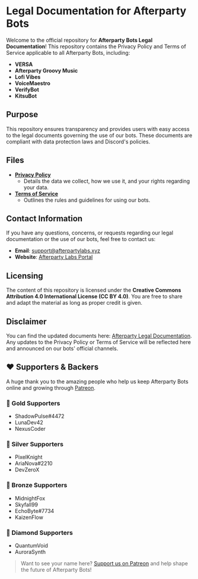 # Legal Documentation for Afterparty Bots

Welcome to the official repository for **Afterparty Bots Legal Documentation**! This repository contains the Privacy Policy and Terms of Service applicable to all Afterparty Bots, including:

* **VERSA**
* **Afterparty Groovy Music**
* **Lofi Vibes**
* **VoiceMaestro**
* **VerifyBot**
* **KitsuBot**

## Purpose

This repository ensures transparency and provides users with easy access to the legal documents governing the use of our bots. These documents are compliant with data protection laws and Discord's policies.

## Files

* **[Privacy Policy](legal/privacy-policy)**
  * Details the data we collect, how we use it, and your rights regarding your data.
* **[Terms of Service](legal/terms-of-service)**
  * Outlines the rules and guidelines for using our bots.

## Contact Information

If you have any questions, concerns, or requests regarding our legal documentation or the use of our bots, feel free to contact us:

* **Email**: [support@afterpartylabs.xyz](mailto:support@afterpartylabs.xyz)
* **Website**: [Afterparty Labs Portal](http://afterpartylabs.xyz)

## Licensing

The content of this repository is licensed under the **Creative Commons Attribution 4.0 International License (CC BY 4.0)**. You are free to share and adapt the material as long as proper credit is given.

## Disclaimer

You can find the updated documents here: [Afterparty Legal Documentation](https://github.com/afteryparty/Afterparty-Legal-Documentation/tree/main/legal). Any updates to the Privacy Policy or Terms of Service will be reflected here and announced on our bots' official channels.



## ❤️ Supporters & Backers

A huge thank you to the amazing people who help us keep Afterparty Bots online and growing through [Patreon](https://patreon.com/AfterpartyClub).

### 🥇 Gold Supporters
- ShadowPulse#4472
- LunaDev42
- NexusCoder

### 🥈 Silver Supporters
- PixelKnight
- AriaNova#2210
- DevZeroX

### 🥉 Bronze Supporters
- MidnightFox
- Skyfall99
- EchoByte#7734
- KaizenFlow

### 💎 Diamond Supporters
- QuantumVoid
- AuroraSynth

> Want to see your name here? [Support us on Patreon](https://patreon.com/AfterpartyClub) and help shape the future of Afterparty Bots!
